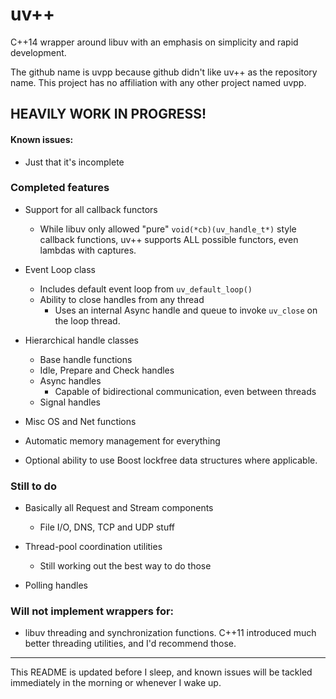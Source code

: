 uv++
====

C++14 wrapper around libuv with an emphasis on simplicity and rapid development.

The github name is uvpp because github didn't like uv++ as the repository name. This project has no affiliation with any other project named uvpp.

## HEAVILY WORK IN PROGRESS!

#### Known issues:

* Just that it's incomplete

### Completed features

* Support for all callback functors
    - While libuv only allowed "pure" `void(*cb)(uv_handle_t*)` style callback functions, uv++ supports ALL possible functors, even lambdas with captures.

* Event Loop class
    - Includes default event loop from `uv_default_loop()`
    - Ability to close handles from any thread
        - Uses an internal Async handle and queue to invoke `uv_close` on the loop thread.
    
* Hierarchical handle classes
    - Base handle functions
    - Idle, Prepare and Check handles
    - Async handles
        - Capable of bidirectional communication, even between threads
    - Signal handles
    
* Misc OS and Net functions

* Automatic memory management for everything
    
* Optional ability to use Boost lockfree data structures where applicable.

### Still to do

* Basically all Request and Stream components
    - File I/O, DNS, TCP and UDP stuff

* Thread-pool coordination utilities
    - Still working out the best way to do those
    
* Polling handles
    
### Will not implement wrappers for:

* libuv threading and synchronization functions. C++11 introduced much better threading utilities, and I'd recommend those.

------

This README is updated before I sleep, and known issues will be tackled immediately in the morning or whenever I wake up.
